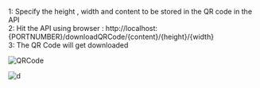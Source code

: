1: Specify the height , width and content to be stored in the QR code in the API<br>
2: Hit the API using browser : http://localhost:{PORTNUMBER}/downloadQRCode/{content}/{height}/{width}<br>
3: The QR Code will get downloaded<br>


![QRCode](https://github.com/user-attachments/assets/b74000bf-e77c-4e30-bf0a-e503c049eba3)<br>


![d](https://github.com/user-attachments/assets/abe062e6-d2c3-465a-9898-daa83edf969a)

